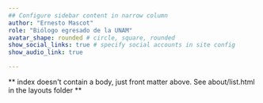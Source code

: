 ```yaml
---
## Configure sidebar content in narrow column
author: "Ernesto Mascot"
role: "Biólogo egresado de la UNAM"
avatar_shape: rounded # circle, square, rounded
show_social_links: true # specify social accounts in site config
show_audio_link: true

---
```


** index doesn't contain a body, just front matter above.
See about/list.html in the layouts folder **
